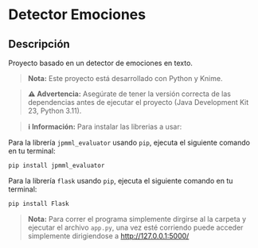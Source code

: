 # Detector Emociones

## Descripción
Proyecto basado en un detector de emociones en texto.

> **Nota:** Este proyecto está desarrollado con Python y Knime.

> **⚠️ Advertencia:** Asegúrate de tener la versión correcta de las dependencias antes de ejecutar el proyecto (Java Development Kit 23, Python 3.11).

> **ℹ️ Información:** Para instalar las librerias a usar:

Para la librería `jpmml_evaluator` usando `pip`, ejecuta el siguiente comando en tu terminal:

```bash
pip install jpmml_evaluator
```

Para la librería `flask` usando `pip`, ejecuta el siguiente comando en tu terminal:
```bash
pip install Flask
```
> **Nota:** Para correr el programa simplemente dirgirse al la carpeta y ejecutar el archivo `app.py`, una vez esté corriendo puede acceder simplemente dirigiendose a http://127.0.0.1:5000/
